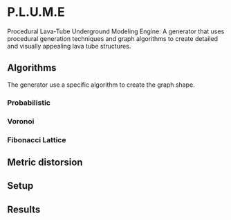 # P.L.U.M.E

Procedural Lava-Tube Underground Modeling Engine: A generator that uses procedural generation techniques and graph algorithms to create detailed and visually appealing lava tube structures.



## Algorithms
The generator use a specific algorithm to create the graph shape.

### Probabilistic

### Voronoi

### Fibonacci Lattice

## Metric distorsion


## Setup



## Results

